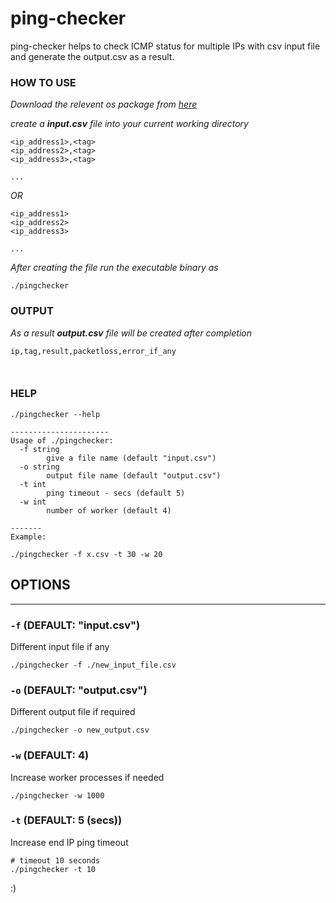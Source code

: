 # ping-checker

ping-checker helps to check ICMP status for multiple IPs with csv input file and generate the output.csv as a result.

### HOW TO USE

_Download the relevent os package from [here](https://github.com/pnkj-kmr/ping-checker/releases)_

_create a **input.csv** file into your current working directory_

```
<ip_address1>,<tag>
<ip_address2>,<tag>
<ip_address3>,<tag>

...
```

_OR_

```
<ip_address1>
<ip_address2>
<ip_address3>

...
```

_After creating the file run the executable binary as_

```
./pingchecker
```

### OUTPUT

_As a result **output.csv** file will be created after completion_

```
ip,tag,result,packetloss,error_if_any



```

### HELP

```
./pingchecker --help

----------------------
Usage of ./pingchecker:
  -f string
        give a file name (default "input.csv")
  -o string
        output file name (default "output.csv")
  -t int
        ping timeout - secs (default 5)
  -w int
        number of worker (default 4)

-------
Example:

./pingchecker -f x.csv -t 30 -w 20

```

## OPTIONS

---

### `-f` (DEFAULT: "input.csv")

Different input file if any

```
./pingchecker -f ./new_input_file.csv
```

### `-o` (DEFAULT: "output.csv")

Different output file if required

```
./pingchecker -o new_output.csv
```

### `-w` (DEFAULT: 4)

Increase worker processes if needed

```
./pingchecker -w 1000
```

### `-t` (DEFAULT: 5 (secs))

Increase end IP ping timeout

```
# timeout 10 seconds
./pingchecker -t 10
```

:)
